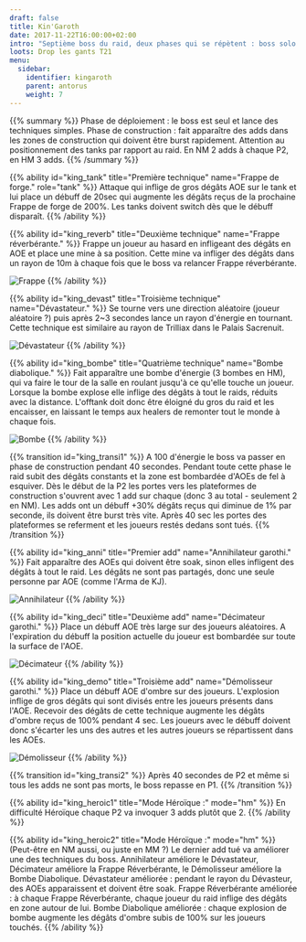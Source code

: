 ```yaml
---
draft: false
title: Kin'Garoth
date: 2017-11-22T16:00:00+02:00
intro: "Septième boss du raid, deux phases qui se répètent : boss solo puis spawn d'adds."
loots: Drop les gants T21
menu:
  sidebar:
    identifier: kingaroth
    parent: antorus
    weight: 7
---
```


{{% summary %}}
Phase de déploiement : le boss est seul et lance des techniques simples.
Phase de construction : fait apparaître des adds dans les zones de construction qui doivent être burst rapidement.
Attention au positionnement des tanks par rapport au raid.
En NM 2 adds à chaque P2, en HM 3 adds.
{{% /summary %}}

{{% ability
  id="king_tank"
  title="Première technique"
  name="Frappe de forge."
  role="tank"
%}}
Attaque qui inflige de gros dégâts AOE sur le tank et lui place un débuff de 20sec qui augmente les dégâts reçus de la prochaine Frappe de forge de 200%.
Les tanks doivent switch dès que le débuff disparaît.
{{% /ability %}}

{{% ability
  id="king_reverb"
  title="Deuxième technique"
  name="Frappe réverbérante."
%}}
Frappe un joueur au hasard en infligeant des dégâts en AOE et place une  mine à sa position.
Cette mine va infliger des dégâts dans un rayon de 10m à chaque fois que le boss va relancer Frappe réverbérante.

 ![Frappe](/img/antorus/kingaroth/king_reverb.jpg)
{{% /ability %}}

{{% ability
  id="king_devast"
  title="Troisième technique"
  name="Dévastateur."
%}}
Se tourne vers une direction aléatoire (joueur aléatoire ?) puis après 2~3 secondes lance un rayon d'énergie en tournant.
Cette technique est similaire au rayon de Trilliax dans le Palais Sacrenuit.

![Dévastateur](/img/antorus/kingaroth/king_devast.jpg)
{{% /ability %}}

{{% ability
  id="king_bombe"
  title="Quatrième technique"
  name="Bombe diabolique."
%}}
Fait apparaître une bombe d'énergie (3 bombes en HM), qui va faire le tour de la salle en roulant jusqu'à ce qu'elle touche un joueur.
Lorsque la bombe explose elle inflige des dégâts à tout le raids, réduits avec la distance.
L'offtank doit donc être éloigné du gros du raid et les encaisser, en laissant le temps aux healers de remonter tout le monde à chaque fois.

![Bombe](/img/antorus/kingaroth/king_bombe.jpg)
{{% /ability %}}

{{% transition id="king_transi1" %}}
A 100 d'énergie le boss va passer en phase de construction pendant 40 secondes.
Pendant toute cette phase le raid subit des dégâts constants et la zone est bombardée d'AOEs de fel à esquiver.
Dès le début de la P2 les portes vers les plateformes de construction s'ouvrent avec 1 add sur chaque (donc 3 au total - seulement 2 en NM).
Les adds ont un débuff +30% dégâts reçus qui diminue de 1% par seconde, ils doivent être burst très vite.
Après 40 sec les portes des plateformes se referment et les joueurs restés dedans sont tués.
{{% /transition %}}

{{% ability
  id="king_anni"
  title="Premier add"
  name="Annihilateur garothi."
%}}
Fait apparaître des AOEs qui doivent être soak, sinon elles infligent des dégâts à tout le raid.
Les dégâts ne sont pas partagés, donc une seule personne par AOE (comme l'Arma de KJ).

![Annihilateur](/img/antorus/kingaroth/king_anni.jpg)
{{% /ability %}}

{{% ability
  id="king_deci"
  title="Deuxième add"
  name="Décimateur garothi."
%}}
Place un débuff AOE très large sur des joueurs aléatoires.
A l'expiration du débuff la position actuelle du joueur est bombardée sur toute la surface de l'AOE.

![Décimateur](/img/antorus/kingaroth/king_deci.jpg)
{{% /ability %}}

{{% ability
  id="king_demo"
  title="Troisième add"
  name="Démolisseur garothi."
%}}
Place un débuff AOE d'ombre sur des joueurs. L'explosion inflige de gros dégâts qui sont divisés entre les joueurs présents dans l'AOE.
Recevoir des dégâts de cette technique augmente les dégâts d'ombre reçus de 100% pendant 4 sec.
Les joueurs avec le débuff doivent donc s'écarter les uns des autres et les autres joueurs se répartissent dans les AOEs.

![Démolisseur](/img/antorus/kingaroth/king_demo.jpg)
{{% /ability %}}

{{% transition id="king_transi2" %}}
Après 40 secondes de P2 et même si tous les adds ne sont pas morts, le boss repasse en P1.
{{% /transition %}}

{{% ability
  id="king_heroic1"
  title="Mode Héroïque :"
  mode="hm"
%}}
En difficulté Héroïque chaque P2 va invoquer 3 adds plutôt que 2.
{{% /ability %}}

{{% ability
  id="king_heroic2"
  title="Mode Héroïque :"
  mode="hm"
%}}
(Peut-être en NM aussi, ou juste en MM ?) Le dernier add tué va améliorer une des techniques du boss.
Annihilateur améliore le Dévastateur, Décimateur améliore la Frappe Réverbérante, le Démolisseur améliore la Bombe Diabolique.
Dévastateur améliorée : pendant le rayon du Dévasteur, des AOEs apparaissent et doivent être soak.
Frappe Réverbérante améliorée : à chaque Frappe Réverbérante, chaque joueur du raid inflige des dégâts en zone autour de lui.
Bombe Diabolique améliorée : chaque explosion de bombe augmente les dégâts d'ombre subis de 100% sur les joueurs touchés.
{{% /ability %}}
